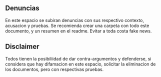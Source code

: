 ## Denuncias

En este espacio se subiran denuncias con sus respectivo contexto, acusacion y pruebas. Se recomienda crear una carpeta con todo este documento, y un resumen en el readme. Evitar a toda costa fake news.

## Disclaimer

Todos tienen la posibiliidad de dar contra-argumentos y defenderse, si considera que hay difamacion en este espacio, solicitar la eliminacion de los documentos, pero con respectivas pruebas. 